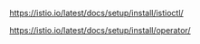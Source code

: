 


https://istio.io/latest/docs/setup/install/istioctl/

https://istio.io/latest/docs/setup/install/operator/

